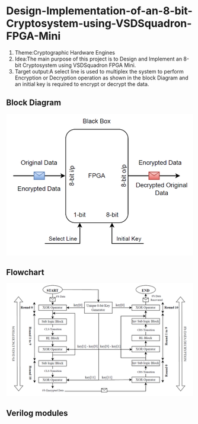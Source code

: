# Design-Implementation-of-an-8-bit-Cryptosystem-using-VSDSquadron-FPGA-Mini
1. Theme:Cryptographic Hardware Engines
2. Idea:The main purpose of this project is to Design and Implement an 8-bit Cryptosystem using VSDSquadron FPGA Mini.
3. Target output:A select line is used to multiplex the system to perform Encryption or Decryption operation as shown in the block Diagram and an initial key is required to encrypt or decrypt the data.

## Block Diagram
<img src="docs/block_diagram.png" width="600"/>

## Flowchart
<img src="docs/flowchart.png" width="600"/>

## Verilog modules
